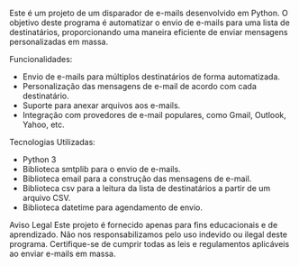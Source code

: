Este é um projeto de um disparador de e-mails desenvolvido em Python. O objetivo deste programa é automatizar o envio de e-mails para uma lista de destinatários, proporcionando uma maneira eficiente de enviar mensagens personalizadas em massa.

Funcionalidades:
- Envio de e-mails para múltiplos destinatários de forma automatizada.
- Personalização das mensagens de e-mail de acordo com cada destinatário.
- Suporte para anexar arquivos aos e-mails.
- Integração com provedores de e-mail populares, como Gmail, Outlook, Yahoo, etc.

Tecnologias Utilizadas:
- Python 3
- Biblioteca smtplib para o envio de e-mails.
- Biblioteca email para a construção das mensagens de e-mail.
- Biblioteca csv para a leitura da lista de destinatários a partir de um arquivo CSV.
- Biblioteca datetime para agendamento de envio.

Aviso Legal
Este projeto é fornecido apenas para fins educacionais e de aprendizado. Não nos responsabilizamos pelo uso indevido ou ilegal deste programa. Certifique-se de cumprir todas as leis e regulamentos aplicáveis ao enviar e-mails em massa.

